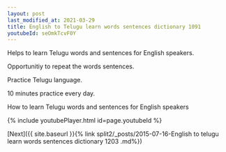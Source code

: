 ```yaml
---
layout: post
last_modified_at: 2021-03-29
title: English to Telugu learn words sentences dictionary 1091 
youtubeId: seOmkTcvF0Y
---
```

 
 
Helps to learn Telugu words and sentences for English speakers.

Opportunitiy to repeat the words sentences. 

Practice Telugu language. 
 
10 minutes practice every day. 
 
How to learn Telugu words and sentences for English speakers 
 
{% include youtubePlayer.html id=page.youtubeId %}
 
 
[Next]({{ site.baseurl }}{% link  split2/_posts/2015-07-16-English to telugu learn words sentences dictionary 1203 .md%})
 
